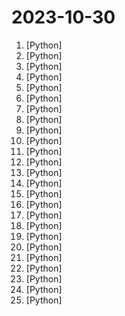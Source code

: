 # 2023-10-30

1. [](https://github.comundefined "A collective list of free APIs") [Python]
2. [](https://github.comundefined "ChatGLM3 series: Open Bilingual Chat LLMs | 开源双语对话语言模型") [Python]
3. [](https://github.comundefined "A cross-domain diffusion model for 3D reconstruction from a single image") [Python]
4. [](https://github.comundefined "A youtube-dl fork with additional features and fixes") [Python]
5. [](https://github.comundefined "The uncompromising Python code formatter") [Python]
6. [](https://github.comundefined "Robust recipes for to align language models with human and AI preferences") [Python]
7. [](https://github.comundefined "RSA attack tool (mainly for ctf) - retreive private key from weak public key and/or uncipher data") [Python]
8. [](https://github.comundefined "Learn how to design large-scale systems. Prep for the system design interview. Includes Anki flashcards.") [Python]
9. [](https://github.comundefined "🏡 Open source home automation that puts local control and privacy first.") [Python]
10. [](https://github.comundefined "MindsDB connects AI models to real time data") [Python]
11. [](https://github.comundefined "An API wrapper for Discord written in Python.") [Python]
12. [](https://github.comundefined "Command-line program to download videos from YouTube.com and other video sites") [Python]
13. [](https://github.comundefined "潘多拉，一个让你呼吸顺畅的ChatGPT。Pandora, a ChatGPT client that lets you breathe freely.") [Python]
14. [](https://github.comundefined "") [Python]
15. [](https://github.comundefined "Latent Consistency Models: Synthesizing High-Resolution Images with Few-Step Inference") [Python]
16. [](https://github.comundefined "😘 让你“爱”上 GitHub，解决访问时图裂、加载慢的问题。（无需安装）") [Python]
17. [](https://github.comundefined "Dev tool that writes scalable apps from scratch while the developer oversees the implementation") [Python]
18. [](https://github.comundefined "Azur Lane bot (CN/EN/JP/TW) 碧蓝航线脚本 | 无缝委托科研，全自动大世界") [Python]
19. [](https://github.comundefined "🕸 Web apps in pure Python 🐍") [Python]
20. [](https://github.comundefined "Max搶票機器人(maxbot) help you quickly buy your tickets") [Python]
21. [](https://github.comundefined "Command-line program to download image galleries and collections from several image hosting sites") [Python]
22. [](https://github.comundefined "Translate manga/image 一键翻译各类图片内文字 https://cotrans.touhou.ai/") [Python]
23. [](https://github.comundefined "A Gradio web UI for Large Language Models. Supports transformers, GPTQ, AWQ, EXL2, llama.cpp (GGUF), Llama models.") [Python]
24. [](https://github.comundefined "") [Python]
25. [](https://github.comundefined "Stable Diffusion web UI") [Python]

